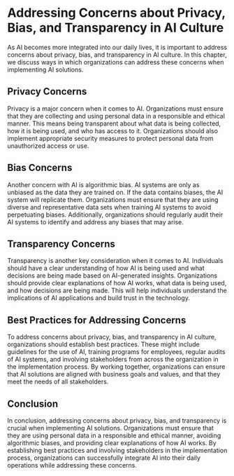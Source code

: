 Addressing Concerns about Privacy, Bias, and Transparency in AI Culture
=======================================================================================================================================================

As AI becomes more integrated into our daily lives, it is important to address concerns about privacy, bias, and transparency in AI culture. In this chapter, we discuss ways in which organizations can address these concerns when implementing AI solutions.

Privacy Concerns
----------------

Privacy is a major concern when it comes to AI. Organizations must ensure that they are collecting and using personal data in a responsible and ethical manner. This means being transparent about what data is being collected, how it is being used, and who has access to it. Organizations should also implement appropriate security measures to protect personal data from unauthorized access or use.

Bias Concerns
-------------

Another concern with AI is algorithmic bias. AI systems are only as unbiased as the data they are trained on. If the data contains biases, the AI system will replicate them. Organizations must ensure that they are using diverse and representative data sets when training AI systems to avoid perpetuating biases. Additionally, organizations should regularly audit their AI systems to identify and address any biases that may arise.

Transparency Concerns
---------------------

Transparency is another key consideration when it comes to AI. Individuals should have a clear understanding of how AI is being used and what decisions are being made based on AI-generated insights. Organizations should provide clear explanations of how AI works, what data is being used, and how decisions are being made. This will help individuals understand the implications of AI applications and build trust in the technology.

Best Practices for Addressing Concerns
--------------------------------------

To address concerns about privacy, bias, and transparency in AI culture, organizations should establish best practices. These might include guidelines for the use of AI, training programs for employees, regular audits of AI systems, and involving stakeholders from across the organization in the implementation process. By working together, organizations can ensure that AI solutions are aligned with business goals and values, and that they meet the needs of all stakeholders.

Conclusion
----------

In conclusion, addressing concerns about privacy, bias, and transparency is crucial when implementing AI solutions. Organizations must ensure that they are using personal data in a responsible and ethical manner, avoiding algorithmic biases, and providing clear explanations of how AI works. By establishing best practices and involving stakeholders in the implementation process, organizations can successfully integrate AI into their daily operations while addressing these concerns.
